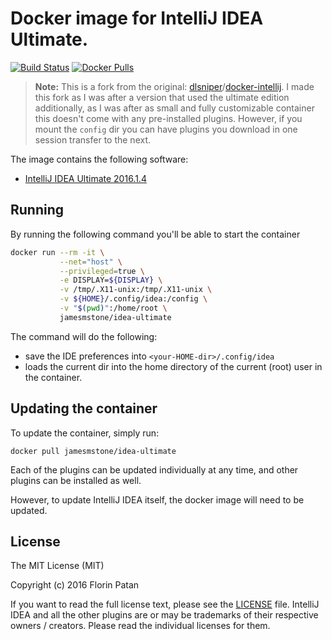 # Docker image for IntelliJ IDEA Ultimate.
[![Build Status](https://travis-ci.org/jamesmstone/dockerfiles.svg?branch=master)](https://travis-ci.org/jamesmstone/dockerfiles) [![Docker Pulls](https://img.shields.io/docker/pulls/jamesmstone/idea-ultimate.svg?maxAge=2592000)](https://hub.docker.com/r/jamesmstone/idea-ultimate/)
> **Note:** This is a fork from the original: [dlsniper](https://github.com/dlsniper/)/[docker-intellij](https://github.com/dlsniper/docker-intellij). I made this fork as I was after a version that used the ultimate edition additionally, as I was after as small and fully customizable container this doesn't come with any pre-installed plugins. However, if you mount the `config` dir you can have plugins you download in one session transfer to the next.

The image contains the following software:

- [IntelliJ IDEA Ultimate 2016.1.4](https://www.jetbrains.com/idea/)


## Running

By running the following command you'll be able to start the container

```bash
docker run --rm -it \
           --net="host" \
           --privileged=true \
           -e DISPLAY=${DISPLAY} \
           -v /tmp/.X11-unix:/tmp/.X11-unix \
           -v ${HOME}/.config/idea:/config \
           -v "$(pwd)":/home/root \
           jamesmstone/idea-ultimate
```

The command will do the following:

- save the IDE preferences into `<your-HOME-dir>/.config/idea`
- loads the current dir into the home directory of the current (root) user in the container.

## Updating the container

To update the container, simply run:

```shell
docker pull jamesmstone/idea-ultimate
```

Each of the plugins can be updated individually at any time, and other plugins
can be installed as well.

However, to update IntelliJ IDEA itself, the docker image will need to be
updated.

## License

The MIT License (MIT)

Copyright (c) 2016 Florin Patan

If you want to read the full license text, please see the [LICENSE](https://github.com/dlsniper/docker-intellij/blob/master/LICENSE) file.
IntelliJ IDEA and all the other plugins are or may be trademarks of their
respective owners / creators. Please read the individual licenses for them.

